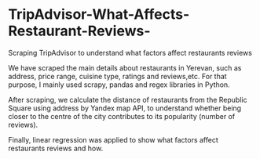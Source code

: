 # TripAdvisor-What-Affects-Restaurant-Reviews-
Scraping TripAdvisor to understand what factors affect restaurants reviews

We have scraped the main details about restaurants in Yerevan, such as address, price range, cuisine type, ratings and reviews,etc. For that purpose, I mainly used scrapy, pandas and regex libraries in Python.

After scraping, we calculate the distance of restaurants from the Republic Square using address by Yandex map API, to understand whether being closer to the centre of the city contributes to its popularity (number of reviews).

Finally, linear regression was applied to show what factors affect restaurants reviews and how.
